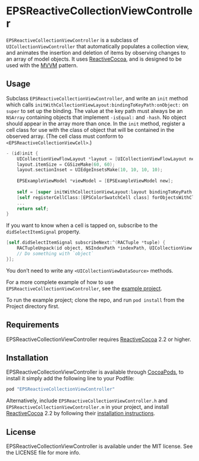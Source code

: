 # EPSReactiveCollectionViewController

`EPSReactiveCollectionViewController` is a subclass of `UICollectionViewController` that automatically populates a collection view, and animates the insertion and deletion of items by observing changes to an array of model objects. It uses [ReactiveCocoa](https://github.com/ReactiveCocoa/ReactiveCocoa), and is designed to be used with the [MVVM](http://en.wikipedia.org/wiki/Model_View_ViewModel) pattern.

## Usage

Subclass `EPSReactiveCollectionViewController`, and write an `init` method which calls `initWithCollectionViewLayout:bindingToKeyPath:onObject:` on `super` to set up the binding. The value at the key path must always be an `NSArray` containing objects that implement `-isEqual:` and `-hash`. No object should appear in the array more than once. In the `init` method, register a cell class for use with the class of object that will be contained in the observed array. (The cell class must conform to `<EPSReactiveCollectionViewCell>`.)

```objective-c
- (id)init {
    UICollectionViewFlowLayout *layout = [UICollectionViewFlowLayout new];
    layout.itemSize = CGSizeMake(60, 60);
    layout.sectionInset = UIEdgeInsetsMake(10, 10, 10, 10);
    
    EPSExampleViewModel *viewModel = [EPSExampleViewModel new];
    
    self = [super initWithCollectionViewLayout:layout bindingToKeyPath:@"sortedObjects" onObject:viewModel];
    [self registerCellClass:[EPSColorSwatchCell class] forObjectsWithClass:[EPSColorSwatch class]];
    ...
    return self;
}
```

If you want to know when a cell is tapped on, subscribe to the `didSelectItemSignal` property.

```objective-c
[self.didSelectItemSignal subscribeNext:^(RACTuple *tuple) {
    RACTupleUnpack(id object, NSIndexPath *indexPath, UICollectionView *collectionView) = tuple;
    // Do something with `object`
}];
```

You don’t need to write any `<UICollectionViewDataSource>` methods.

For a more complete example of how to use `EPSReactiveCollectionViewController`, see the [example project](https://github.com/ElectricPeelSoftware/EPSReactiveCollectionViewController/tree/master/Project).

To run the example project; clone the repo, and run `pod install` from the Project directory first.

## Requirements

EPSReactiveCollectionViewController requires [ReactiveCocoa](https://github.com/ReactiveCocoa/ReactiveCocoa) 2.2 or higher.

## Installation

EPSReactiveCollectionViewController is available through [CocoaPods](http://cocoapods.org), to install it simply add the following line to your Podfile:

```ruby
pod "EPSReactiveCollectionViewController"
```

Alternatively, include `EPSReactiveCollectionViewController.h` and `EPSReactiveCollectionViewController.m` in your project, and install [ReactiveCocoa](https://github.com/ReactiveCocoa/ReactiveCocoa) 2.2 by following their [installation instructions](https://github.com/ReactiveCocoa/ReactiveCocoa/blob/master/README.md#importing-reactivecocoa).

## License

EPSReactiveCollectionViewController is available under the MIT license. See the LICENSE file for more info.

